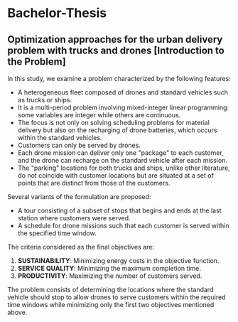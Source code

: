 # Bachelor-Thesis
## Optimization approaches for the urban delivery problem with trucks and drones [Introduction to the Problem]

In this study, we examine a problem characterized by the following features:

- A heterogeneous fleet composed of drones and standard vehicles such as trucks or ships.
- It is a multi-period problem involving mixed-integer linear programming: some variables are integer while others are continuous.
- The focus is not only on solving scheduling problems for material delivery but also on the recharging of drone batteries, which occurs within the standard vehicles.
- Customers can only be served by drones.
- Each drone mission can deliver only one "package" to each customer, and the drone can recharge on the standard vehicle after each mission.
- The "parking" locations for both trucks and ships, unlike other literature, do not coincide with customer locations but are situated at a set of points that are distinct from those of the customers.

Several variants of the formulation are proposed:
- A tour consisting of a subset of stops that begins and ends at the last station where customers were served.
- A schedule for drone missions such that each customer is served within the specified time window.

The criteria considered as the final objectives are:
1. **SUSTAINABILITY**: Minimizing energy costs in the objective function.
2. **SERVICE QUALITY**: Minimizing the maximum completion time.
3. **PRODUCTIVITY**: Maximizing the number of customers served.

The problem consists of determining the locations where the standard vehicle should stop to allow drones to serve customers within the required time windows while minimizing only the first two objectives mentioned above.
